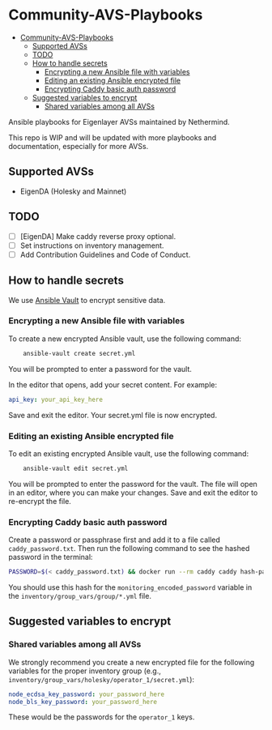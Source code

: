 # Community-AVS-Playbooks

- [Community-AVS-Playbooks](#community-avs-playbooks)
  - [Supported AVSs](#supported-avss)
  - [TODO](#todo)
  - [How to handle secrets](#how-to-handle-secrets)
    - [Encrypting a new Ansible file with variables](#encrypting-a-new-ansible-file-with-variables)
    - [Editing an existing Ansible encrypted file](#editing-an-existing-ansible-encrypted-file)
    - [Encrypting Caddy basic auth password](#encrypting-caddy-basic-auth-password)
  - [Suggested variables to encrypt](#suggested-variables-to-encrypt)
    - [Shared variables among all AVSs](#shared-variables-among-all-avss)

Ansible playbooks for Eigenlayer AVSs maintained by Nethermind.

This repo is WIP and will be updated with more playbooks and documentation, especially for more AVSs.

## Supported AVSs

- EigenDA (Holesky and Mainnet)

## TODO

- [ ] [EigenDA] Make caddy reverse proxy optional.
- [ ] Set instructions on inventory management.
- [ ] Add Contribution Guidelines and Code of Conduct.

## How to handle secrets

We use [Ansible Vault](https://docs.ansible.com/ansible/latest/user_guide/vault.html) to encrypt sensitive data.

### Encrypting a new Ansible file with variables

To create a new encrypted Ansible vault, use the following command:

```bash
    ansible-vault create secret.yml
```

You will be prompted to enter a password for the vault.

In the editor that opens, add your secret content. For example:

```yaml
api_key: your_api_key_here
```

Save and exit the editor. Your secret.yml file is now encrypted.

### Editing an existing Ansible encrypted file

To edit an existing encrypted Ansible vault, use the following command:

```bash
    ansible-vault edit secret.yml
```

You will be prompted to enter the password for the vault. The file will open in an editor, where you can make your changes. Save and exit the editor to re-encrypt the file.

### Encrypting Caddy basic auth password

Create a password or passphrase first and add it to a file called `caddy_password.txt`. Then run the following command to see the hashed password in the terminal:

```bash
PASSWORD=$(< caddy_password.txt) && docker run --rm caddy caddy hash-password --plaintext "$PASSWORD" 
```

You should use this hash for the `monitoring_encoded_password` variable in the `inventory/group_vars/group/*.yml` file.

## Suggested variables to encrypt

### Shared variables among all AVSs

We strongly recommend you create a new encrypted file for the following variables for the proper inventory group (e.g., `inventory/group_vars/holesky/operator_1/secret.yml`):

```yaml
node_ecdsa_key_password: your_password_here
node_bls_key_password: your_password_here
```

These would be the passwords for the `operator_1` keys.
